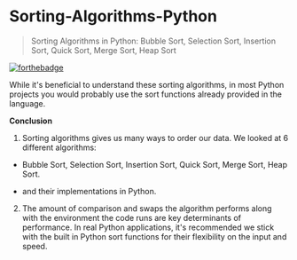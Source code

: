# Sorting-Algorithms-Python
> Sorting Algorithms in Python: Bubble Sort, Selection Sort, Insertion Sort, Quick Sort, Merge Sort, Heap Sort

[![forthebadge](https://forthebadge.com/images/badges/made-with-python.svg)](https://forthebadge.com)

While it's beneficial to understand these sorting algorithms, in most Python projects you would probably use the sort functions already provided in the language.

**Conclusion**
1. Sorting algorithms gives us many ways to order our data. We looked at 6 different algorithms:
* Bubble Sort, Selection Sort, Insertion Sort, Quick Sort, Merge Sort, Heap Sort.
- and their implementations in Python.

2. The amount of comparison and swaps the algorithm performs along with the environment the code runs are key determinants of performance. In real Python applications, it's recommended we stick with the built in Python sort functions for their flexibility on the input and speed.
